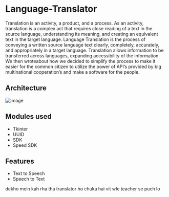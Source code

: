# Language-Translator
Translation is an activity, a product, and a process. As an activity, translation is a complex act that requires close reading of a text in the source language, understanding its meaning, and creating an equivalent text in the target language. Language Translation is the process of conveying a written source language text clearly, completely, accurately, and appropriately in a target language. Translation allows information to be transferred across languages, expanding accessibility of the information. We then wroteabout how we decided to simplify the process to make it easier for the common citizen to utilize the power of API’s provided by big multinational cooperation’s and make a software for the people.

## Architecture
![image](https://user-images.githubusercontent.com/90050088/233441341-2286f810-0dd2-44b6-866c-ab82d29a399d.png)

## Modules used
- Tkinter
- UUID
- SDK
- Speed SDK

## Features
- Text to Speech
- Speech to Text

dekho mein kah rha tha translator ho chuka hai vit wle teacher se puch lo
